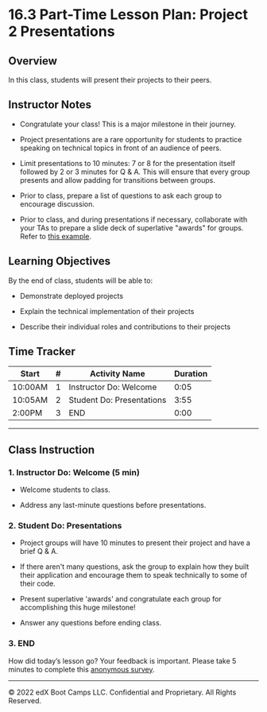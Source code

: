# 16.3 Part-Time Lesson Plan: Project 2 Presentations

## Overview 

In this class, students will present their projects to their peers. 

## Instructor Notes

* Congratulate your class! This is a major milestone in their journey. 

* Project presentations are a rare opportunity for students to practice speaking on technical topics in front of an audience of peers.

* Limit presentations to 10 minutes: 7 or 8 for the presentation itself followed by 2 or 3 minutes for Q & A. This will ensure that every group presents and allow padding for transitions between groups. 

* Prior to class, prepare a list of questions to ask each group to encourage discussion.

* Prior to class, and during presentations if necessary, collaborate with your TAs to prepare a slide deck of superlative "awards" for groups. Refer to [this example](https://docs.google.com/presentation/d/1Tca5VT_S13ioFUO-pewh_g9dJaBQ9prg-vsRwMjyDXU/edit?usp=sharing).

## Learning Objectives

By the end of class, students will be able to:

* Demonstrate deployed projects

* Explain the technical implementation of their projects

* Describe their individual roles and contributions to their projects

## Time Tracker

| Start   | #   | Activity Name                       | Duration |
|---      |---  |---                                  |---       |
| 10:00AM | 1   | Instructor Do: Welcome              | 0:05     |
| 10:05AM | 2   | Student Do: Presentations           | 3:55     |
| 2:00PM  | 3   | END                                 | 0:00     |

--- 

## Class Instruction

### 1. Instructor Do: Welcome (5 min)

* Welcome students to class. 

* Address any last-minute questions before presentations.

### 2. Student Do: Presentations

* Project groups will have 10 minutes to present their project and have a brief Q & A.

* If there aren't many questions, ask the group to explain how they built their application and encourage them to speak technically to some of their code.

* Present superlative 'awards' and congratulate each group for accomplishing this huge milestone!

* Answer any questions before ending class.

### 3. END

How did today’s lesson go? Your feedback is important. Please take 5 minutes to complete this [anonymous survey](https://forms.gle/RfcVyXiMmZQut6aJ6).

---
© 2022 edX Boot Camps LLC. Confidential and Proprietary. All Rights Reserved.
